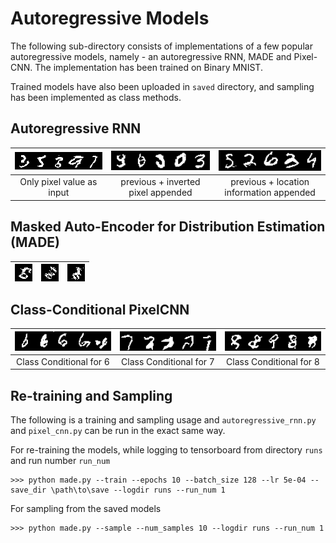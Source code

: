 # Autoregressive Models

The following sub-directory consists of implementations of a few popular autoregressive models, namely - an autoregressive RNN, MADE and Pixel-CNN. The implementation has been trained on Binary MNIST. 

Trained models have also been uploaded in `saved` directory, and sampling has been implemented as class methods. 

## Autoregressive RNN 

|<img src="demonstrations/ar_rnn_sample_1.png" alt="drawing" width="300"/>|<img src="demonstrations/ar_rnn_sample_2.png" alt="drawing" width="300"/> |<img src="demonstrations/ar_rnn_sample_3.png" alt="drawing" width="300"/> |
|:---:|:----:|:----:|
| Only pixel value as input | previous + inverted pixel appended | previous + location information appended | 

## Masked Auto-Encoder for Distribution Estimation (MADE)

|<img align='center' src="demonstrations/made_sample_1.png" alt="drawing"/>|<img align='center' src="demonstrations/made_sample_2.png" alt="drawing"/> |<img align='center' src="demonstrations/made_sample_3.png" alt="drawing"/> |
|:---:|:----:|:----:|


## Class-Conditional PixelCNN

|<img src="demonstrations/pixel_cnn_6.png" alt="drawing" width="300"/>|<img src="demonstrations/pixel_cnn_7.png" alt="drawing" width="300"/> |<img src="demonstrations/pixel_cnn_8.png" alt="drawing" width="300"/> |
|:---:|:----:|:----:|
| Class Conditional for 6 | Class Conditional for 7 | Class Conditional for 8 | 

## Re-training and Sampling

The following is a training and sampling usage and `autoregressive_rnn.py` and `pixel_cnn.py` can be run in the exact same way. 

For re-training the models, while logging to tensorboard from directory `runs` and run number `run_num`

    >>> python made.py --train --epochs 10 --batch_size 128 --lr 5e-04 --save_dir \path\to\save --logdir runs --run_num 1
    
For sampling from the saved models 

    >>> python made.py --sample --num_samples 10 --logdir runs --run_num 1
